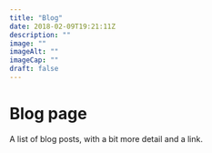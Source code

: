 ```yaml
---
title: "Blog"
date: 2018-02-09T19:21:11Z
description: ""
image: ""
imageAlt: ""
imageCap: ""
draft: false
---
```


# Blog page

A list of blog posts, with a bit more detail and a link.